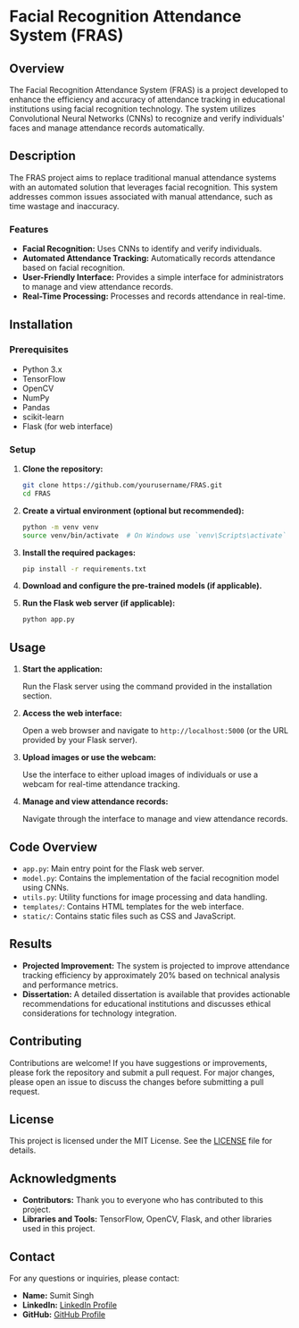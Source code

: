 # Facial Recognition Attendance System (FRAS)

## Overview

The Facial Recognition Attendance System (FRAS) is a project developed to enhance the efficiency and accuracy of attendance tracking in educational institutions using facial recognition technology. The system utilizes Convolutional Neural Networks (CNNs) to recognize and verify individuals' faces and manage attendance records automatically.

## Description

The FRAS project aims to replace traditional manual attendance systems with an automated solution that leverages facial recognition. This system addresses common issues associated with manual attendance, such as time wastage and inaccuracy.

### Features

- **Facial Recognition:** Uses CNNs to identify and verify individuals.
- **Automated Attendance Tracking:** Automatically records attendance based on facial recognition.
- **User-Friendly Interface:** Provides a simple interface for administrators to manage and view attendance records.
- **Real-Time Processing:** Processes and records attendance in real-time.

## Installation

### Prerequisites

- Python 3.x
- TensorFlow
- OpenCV
- NumPy
- Pandas
- scikit-learn
- Flask (for web interface)

### Setup

1. **Clone the repository:**

    ```sh
    git clone https://github.com/yourusername/FRAS.git
    cd FRAS
    ```

2. **Create a virtual environment (optional but recommended):**

    ```sh
    python -m venv venv
    source venv/bin/activate  # On Windows use `venv\Scripts\activate`
    ```

3. **Install the required packages:**

    ```sh
    pip install -r requirements.txt
    ```

4. **Download and configure the pre-trained models (if applicable).**

5. **Run the Flask web server (if applicable):**

    ```sh
    python app.py
    ```

## Usage

1. **Start the application:**

    Run the Flask server using the command provided in the installation section.

2. **Access the web interface:**

    Open a web browser and navigate to `http://localhost:5000` (or the URL provided by your Flask server).

3. **Upload images or use the webcam:**

    Use the interface to either upload images of individuals or use a webcam for real-time attendance tracking.

4. **Manage and view attendance records:**

    Navigate through the interface to manage and view attendance records.

## Code Overview

- `app.py`: Main entry point for the Flask web server.
- `model.py`: Contains the implementation of the facial recognition model using CNNs.
- `utils.py`: Utility functions for image processing and data handling.
- `templates/`: Contains HTML templates for the web interface.
- `static/`: Contains static files such as CSS and JavaScript.

## Results

- **Projected Improvement:** The system is projected to improve attendance tracking efficiency by approximately 20% based on technical analysis and performance metrics.
- **Dissertation:** A detailed dissertation is available that provides actionable recommendations for educational institutions and discusses ethical considerations for technology integration.

## Contributing

Contributions are welcome! If you have suggestions or improvements, please fork the repository and submit a pull request. For major changes, please open an issue to discuss the changes before submitting a pull request.

## License

This project is licensed under the MIT License. See the [LICENSE](LICENSE) file for details.

## Acknowledgments

- **Contributors:** Thank you to everyone who has contributed to this project.
- **Libraries and Tools:** TensorFlow, OpenCV, Flask, and other libraries used in this project.

## Contact

For any questions or inquiries, please contact:

- **Name:** Sumit Singh
- **LinkedIn:** [LinkedIn Profile](https://linkedin.com/in/sumit-singh-282044166)
- **GitHub:** [GitHub Profile](https://github.com/sumitsingh28871)
